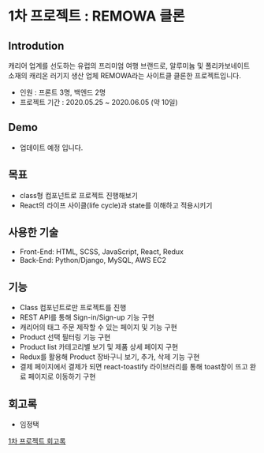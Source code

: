 # 1차 프로젝트 : REMOWA 클론

## Introdution
캐리어 업계를 선도하는 유럽의 프리미엄 여행 브랜드로, 알루미늄 및 폴리카보네이트 소재의 캐리온 러기지 생산 업체 REMOWA라는 사이트클 클론한 프로젝트입니다.
- 인원 : 프론트 3명, 백엔드 2명
- 프로젝트 기간 : 2020.05.25 ~ 2020.06.05 (약 10일)

## Demo
- 업데이트 예정 입니다.

## 목표
- class형 컴포넌트로 프로젝트 진행해보기
- React의 라이프 사이클(life cycle)과 state를 이해하고 적용시키기


## 사용한 기술
- Front-End: HTML, SCSS, JavaScript, React, Redux
- Back-End: Python/Django, MySQL, AWS EC2


## 기능
- Class 컴포넌트로만 프로젝트를 진행
- REST API를 통해 Sign-in/Sign-up 기능 구현
- 캐리어의 태그 주문 제작할 수 있는 페이지 및 기능 구현
- Product  선택 필터링 기능 구현
- Product list 카테고리별 보기 및 제품 상세 페이지 구현
- Redux를 활용해 Product 장바구니 보기, 추가, 삭제 기능 구현
- 결제 페이지에서 결제가 되면 react-toastify 라이브러리를 통해 toast창이 뜨고 완료 페이지로 이동하기 구현

## 회고록
- 임정택

[1차 프로젝트 회고록](https://ljtaek2.tistory.com/116?category=891394)
